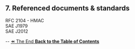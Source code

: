 ## 7. Referenced documents & standards  
RFC 2104 - HMAC  
SAE J1979  
SAE J2012  

--
[:rewind: The End **Back to the Table of Contents**](/README.md)
